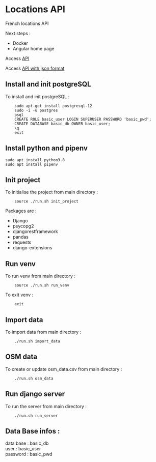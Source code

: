 # Locations API

French locations API

Next steps : 
- Docker
- Angular home page

Access [API](http://127.0.0.1:8000/locations/regions)  

Access [API with json format](http://127.0.0.1:8000/locations/regions/?format=json)   

## Install and init postgreSQL

To install and init postgreSQL :

``` 
    sudo apt-get install postgresql-12 
    sudo -i -u postgres
    psql
    CREATE ROLE basic_user LOGIN SUPERUSER PASSWORD 'basic_pwd';
    CREATE DATABASE basic_db OWNER basic_user;
    \q
    exit
```

## Install python and pipenv
```
sudo apt install python3.8
sudo apt install pipenv
```

## Init project 

To initialise the project from main directory :

```
    source ./run.sh init_project
```

Packages are : 
 - Django 
 - psycopg2 
 - djangorestframework 
 - pandas 
 - requests 
 - django-extensions

## Run venv

To run venv from main directory : 

```
    source ./run.sh run_venv
```

To exit venv : 

```
    exit
```

## Import data

To import data from main directory : 

```
    ./run.sh import_data
```

## OSM data

To create or update osm_data.csv  from main directory : 

```
    ./run.sh osm_data
```
## Run django server 

To run the server from main directory : 

```
    ./run.sh run_server
```

## Data Base infos :

data base : basic_db  
user : basic_user  
password : basic_pwd  
